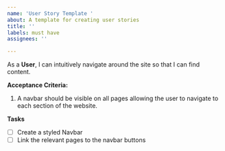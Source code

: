 ```yaml
---
name: 'User Story Template '
about: A template for creating user stories
title: ''
labels: must have
assignees: ''

---
```


As a **User**, I can intuitively navigate around the site so that I can find content.

**Acceptance Criteria:**
1. A navbar should be visible on all pages allowing the user to navigate to each section of the website.

**Tasks**
- [ ] Create a styled Navbar
- [ ] Link the relevant pages to the navbar buttons
